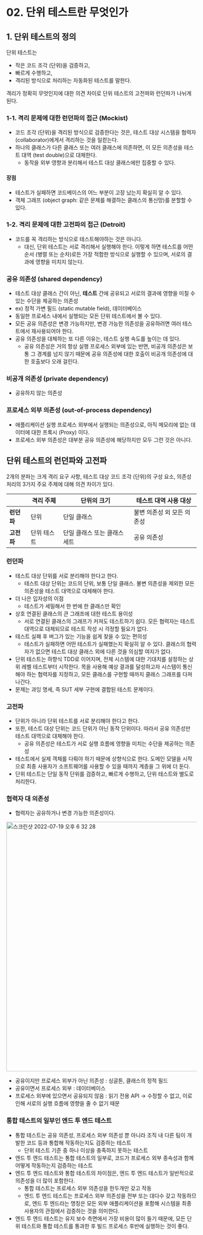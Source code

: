 # 02. 단위 테스트란 무엇인가

## 1. 단위 테스트의 정의

단위 테스트는

- 작은 코드 조각 (단위)을 검증하고,
- 빠르게 수행하고,
- 격리된 방식으로 처리하는 자동화된 테스트를 말한다.

격리가 정확히 무엇인지에 대한 의견 차이로 단위 테스트의 고전파와 런던파가 나뉘게 된다.

### 1-1. 격리 문제에 대한 런던파의 접근 (Mockist)

- 코드 조각 (단위)을 격리된 방식으로 검증한다는 것은, 테스트 대상 시스템을 협력자 (collaborator)에게서 격리하는 것을 일컫는다.
- 하나의 클래스가 다른 클래스 또는 여러 클래스에 의존하면, 이 모든 의존성을 테스트 대역 (test double)으로 대체한다.
  - 동작을 외부 영향과 분리해서 테스트 대상 클래스에만 집중할 수 있다.

#### 장점

- 테스트가 실패하면 코드베이스의 어느 부분이 고장 났는지 확실히 알 수 있다. 
- 객체 그래프 (object graph: 같은 문제를 해결하는 클래스의 통신망)를 분할할 수 있다.

### 1-2. 격리 문제에 대한 고전파의 접근 (Detroit)

- 코드를 꼭 격리하는 방식으로 테스트해야하는 것은 아니다.
  - 대신, 단위 테스트는 서로 격리해서 실행해야 한다. 이렇게 하면 테스트를 어떤 순서 (병렬 또는 순차)로든 가장 적합한 방식으로 실행할 수 있으며, 서로의 결과에 영향을 미치지 않는다.

### 공유 의존성 (shared dependency)

- 테스트 대상 클래스 간이 아닌, **테스트** 간에 공유되고 서로의 결과에 영향을 미칠 수 있는 수단을 제공하는 의존성
- ex) 정적 가변 필드 (static mutable field), 데이터베이스
- 동일한 프로세스 내에서 실행되는 모든 단위 테스트에서 볼 수 있다.
- 모든 공유 의존성은 변경 가능하지만, 변경 가능한 의존성을 공유하려면 여러 테스트에서 재사용되어야 한다.
- 공유 의존성을 대체하는 또 다른 이유는, 테스트 실행 속도를 높이는 데 있다.
  - 공유 의존성은 거의 항상 실행 프로세스 외부에 있는 반면, 비공개 의존성은 보통 그 경계를 넘지 않기 때문에 공유 의존성에 대한 호출이 비공개 의존성에 대한 호출보다 오래 걸린다.


### 비공개 의존성 (private dependency)

- 공유하지 않는 의존성

### 프로세스 외부 의존성 (out-of-process dependency)

- 애플리케이션 실행 프로세스 외부에서 실행되는 의존성으로, 아직 메모리에 없는 데이터에 대한 프록시 (Proxy) 이다.
- 프로세스 외부 의존성은 대부분 공유 의존성에 해당하지만 모두 그런 것은 아니다.

## 단위 테스트의 런던파와 고전파

2개의 분파는 크게 격리 요구 사항, 테스트 대상 코드 조각 (단위)의 구성 요소, 의존성 처리의 3가지 주요 주제에 대해 의견 차이가 있다.

|            | 격리 주체   | 단위의 크기                  | 테스트 대역 사용 대상      |
| ---------- | ----------- | ---------------------------- | -------------------------- |
| **런던파** | 단위        | 단일 클래스                  | 불변 의존성 외 모든 의존성 |
| **고전파** | 단위 테스트 | 단일 클래스 또는 클래스 세트 | 공유 의존성                |

### 런던파

- 테스트 대상 단위를 서로 분리해야 한다고 한다.
  - 테스트 대상 단위는 코드의 단위, 보통 단일 클래스. 불변 의존성을 제외한 모든 의존성을 테스트 대역으로 대체해야 한다.
- 더 나은 입자성의 이점
  - 테스트가 세밀해서 한 번에 한 클래스만 확인
- 상호 연결된 클래스의 큰 그래프에 대한 테스트 용이성
  - 서로 연결된 클래스의 그래프가 커져도 테스트하기 쉽다. 모든 협력자는 테스트 대역으로 대체되므로 테스트 작성 시 걱정할 필요가 없다. 
- 테스트 실패 후 버그가 있는 기능을 쉽게 찾을 수 있는 편의성
  - 테스트가 실패하면 어떤 테스트가 실패했는지 확실히 알 수 있다. 클래스의 협력자가 없으면 테스트 대상 클래스 외에 다른 것을 의심할 여지가 없다.
- 단위 테스트는 하향식 TDD로 이어지며, 전체 시스템에 대한 기대치를 설정하는 상위 레벨 테스트부터 시작한다. 목을 사용해 예상 결과를 달성하고자 시스템이 통신해야 하는 협력자를 지정하고, 모든 클래스를 구현할 때까지 클래스 그래프를 다져나간다.
- 문제는 과잉 명세, 즉 SUT 세부 구현에 결합된 테스트 문제이다.

### 고전파

- 단위가 아니라 단위 테스트를 서로 분리해야 한다고 한다.
- 또한, 테스트 대상 단위는 코드 단위가 아닌 동작 단위이다. 따라서 공유 의존성만 테스트 대역으로 대체해야 한다. 
  - 공유 의존성은 테스트가 서로 실행 흐름에 영향을 미치는 수단을 제공하는 의존성
- 테스트에서 실제 객체를 다뤄야 하기 때문에 상향식으로 한다. 도메인 모델을 시작으로 최종 사용자가 소프트웨어를 사용할 수 있을 때까지 계층을 그 위에 더 둔다.
- 단위 테스트는 단일 동작 단위를 검증하고, 빠르게 수행하고, 단위 테스트와 별도로 처리한다.

### 협력자 대 의존성

- 협력자는 공유하거나 변경 가능한 의존성이다.

<img width="659" alt="스크린샷 2022-07-19 오후 6 32 28" src="https://user-images.githubusercontent.com/95578975/179718259-9f9c422b-1d82-495f-9bfa-af2b7632fb62.png">

- 공유이지만 프로세스 외부가 아닌 의존성 : 싱글톤, 클래스의 정적 필드
- 공유이면서 프로세스 외부 : 데이터베이스
- 프로세스 외부에 있으면서 공유되지 않음 : 읽기 전용 API -> 수정할 수 없고, 이로 인해 서로의 실행 흐름에 영향을 줄 수 없기 때문

### 통합 테스트의 일부인 엔드 투 엔드 테스트

- 통합 테스트는 공유 의존성, 프로세스 외부 의존성 뿐 아니라 조직 내 다른 팀이 개발한 코드 등과 통합해 작동하는지도 검증하는 테스트
  - 단위 테스트 기준 중 하나 이상을 충족하지 못하는 테스트
- 엔드 투 엔드 테스트는 통합 테스트의 일부로, 코드가 프로세스 외부 종속성과 함께 어떻게 작동하는지 검증하는 테스트
- 엔드 투 엔드 테스트와 통합 테스트의 차이점은, 엔드 투 엔드 테스트가 일반적으로 의존성을 더 많이 포함한다.
  - 통합 테스트는 프로세스 외부 의존성을 한두개만 갖고 작동
  - 엔드 투 엔드 테스트는 프로세스 외부 의존성을 전부 또는 대다수 갖고 작동하므로, 엔드 투 엔드라는 명칭은 모든 외부 애플리케이션을 포함해 시스템을 최종 사용자의 관점에서 검증하는 것을 의미한다.
- 엔드 투 엔드 테스트는 유지 보수 측면에서 가장 비용이 많이 들기 때문에, 모든 단위 테스트와 통합 테스트를 통과한 후 빌드 프로세스 후반에 실행하는 것이 좋다.
